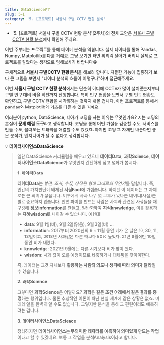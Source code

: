 ```yaml
---
title: DataScience란?
slug: 5-1
category: '5. [프로젝트] 서울시 구별 CCTV 현황 분석'
---
```


* '5. [프로젝트] 서울시 구별 CCTV 현황 분석'(2주차)의 전체 교안은 [서울시 구별 CCTV 현황 분석](https://github.com/Team-COSADAMA/Data-Science-Intro/blob/main/week2/week2.ipynb)에서 확인해 주세요.

이번 주부터는 프로젝트를 통해 데이터 분석을 익힙니다. 실제 데이터를 통해 Pandas, Numpy, Matplotlib를 다룰 거예요. 그냥 보기만 하면 휘리릭 날아가 버리니 실제로 프로젝트를 맡았다는 생각으로 임해보시기 바랍니다😁 

구체적으로 **서울시 구별 CCTV 현황 분석**을 해보려 합니다. 자잘한 기능에 집중하기 보다 큰 그림을 보면서 "데이터 분석의 흐름이 이렇구나"하며 접근해주세요. 

이번 **서울시 구별 CCTV 현황 분석**에서는 단순히 어디에 CCTV가 많이 설치됐는지부터 구별 인구 대비 비율 확인까지 진행합니다. 특히 인구 현황을 보면서 구별 인구 현황도 확인하고, 구별 CCTV 현황을 시각화하는 것까지 해볼 겁니다. 이번 프로젝트를 통해서 pandas와 Matplotlib의 기초를 다질 수 있을 거예요.

여러분이 python, DataScience, 나아가 코딩을 하는 이유는 무엇인가요? 저는 코딩의 본질이 **문제 해결 도구**라고 생각합니다. 코딩을 통해 어떤 가설을 검증할 수도, 서비스를 만들 수도, 몰려오는 트래픽을 해결할 수도 있겠죠. 하지만 코딩 그 자체만 배운다면 좋은 분석가, 엔지니어가 될 수 없다고 생각합니다. 

💡 **데이터사이언스DataScience**
>
> 일단 DataScience 커리큘럼을 배우고 있으니 **데이터Data**, **과학Science**, **데이터사이언스DataScience**가 무엇인지 간단하게 짚고 넘어가 봅시다. 
>
> **1. 데이터Data**
>
> **데이터Data**는 *발견, 조사, 수집, 창작된 형태 그대로의 무언가*를 말합니다. 즉, 인간의 가치판단이 배제된 **사실Fact**에 가깝습니다. 하지만 이 데이터는 그 자체로는 큰 의미가 없습니다. 어부에게 사과 나무 몇 그루가 있다는 데이터(사실)는 별로 중요하지 않습니다. 반면 파이를 만드는 사람은 사과와 관련된 사실들을 재구성해 **정보information**를 만들고, 일반화하여 **지식knowledge**, 이를 활용하는 **지혜wisdom**로 나아갈 수 있습니다. 예컨대
> 
> - **data**: 9월 1일(비), 9월 2일(맑음), 9월 3일(비) ...
> - **information**: 2017부터 2020년의 9 ~ 11월 동안 비가 온 날은 10, 30, 11, 13일이고, 2018년 사과값은 다른 때보다 50% 높았다. 21년 9월에만 10일 동안 비가 내렸다.
> - **knowledge**: 2021년 9월에는 다른 시기보다 비가 많이 왔다.
> - **wisdom**: 사과 값이 오를 예정이므로 비축하거나 대체품을 찾아야한다.
> 
> 즉, 데이터는 그것 자체보다 **활용하는 사람의 의도나 생각에 따라 의미가 달라**질 수 있습니다.
>
> **2. 과학Science**
>
> 그렇다면 **과학Science**은 어떨까요? **과학**은 **같은 조건 아래에서 같은 결과를 증명**하는 행위입니다. 물론 추상적인 이론이 아닌 현실 세계에 같은 상황은 없죠. 미래의 일을 완벽히 알 수도 없습니다. 그렇지만 분석을 통해 그 편린이라도 예측하려는 겁니다. 
> 
>
> **3. 데이터사이언스DataScience**
>
> 정리하자면 **데이터사이언스는 무의미한 데이터를 예측하여 의미있게 만드는 작업**이라고 할 수 있겠네요. 보통 그 작업을 분석Analysis이라고 합니다.



